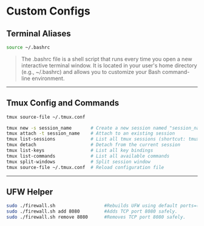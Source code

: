 # Custom Configs

## Terminal Aliases
```bash
source ~/.bashrc
```
> The .bashrc file is a shell script that runs every time you open a new interactive terminal window. It is located in your user's home directory (e.g., ~/.bashrc) and allows you to customize your Bash command-line environment.

---
## Tmux Config and Commands
```bash
tmux source-file ~/.tmux.conf
```
```bash
tmux new -s session_name       # Create a new session named "session_name"
tmux attach -t session_name    # Attach to an existing session
tmux list-sessions             # List all tmux sessions (shortcut: tmux ls)
tmux detach                    # Detach from the current session
tmux list-keys                 # List all key bindings
tmux list-commands             # List all available commands
tmux split-windows             # Split session window
tmux source-file ~/.tmux.conf  # Reload configuration file

```
---
## UFW Helper
```bash
sudo ./firewall.sh	                #Rebuilds UFW using default ports=(...).
sudo ./firewall.sh add 8080	        #Adds TCP port 8080 safely.
sudo ./firewall.sh remove 8080	    #Removes TCP port 8080 safely.
```